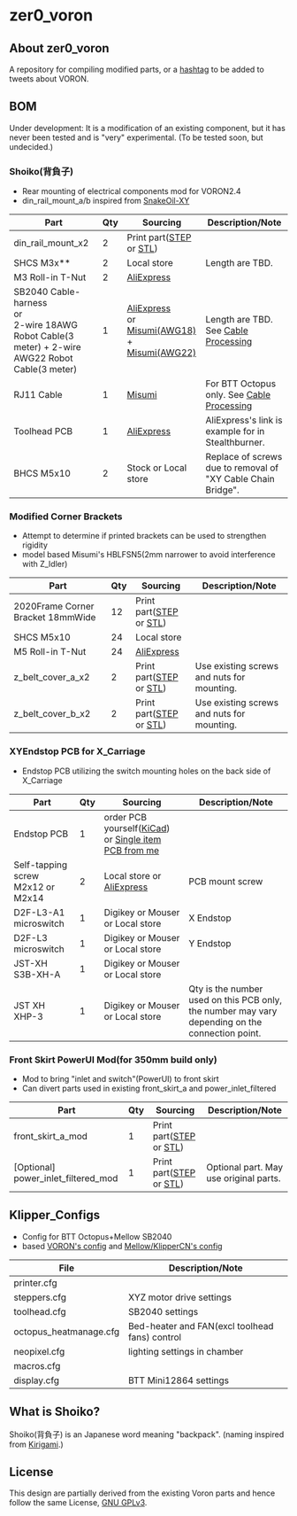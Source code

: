 # zer0_voron
## About zer0_voron
A repository for compiling modified parts, or a [hashtag](https://twitter.com/search?q=%23zer0_voron) to be added to tweets about VORON.

## BOM
Under development: It is a modification of an existing component, but it has never been tested and is "very" experimental. (To be tested soon, but undecided.)
### Shoiko(背負子)
 * Rear mounting of electrical components mod for VORON2.4
 * din_rail_mount_a/b inspired from [SnakeOil-XY](https://github.com/SnakeOilXY/SnakeOil-XY/blob/master/BETA2_Release/STLs/Panels/Back-panel/Bottom/4x_din-holder.stl)
 
| Part | Qty | Sourcing | Description/Note |
|---------|-------|----------------| ------------------ |
| din_rail_mount_x2 | 2 | Print part([STEP](./CAD/din_rail_mount_x2.step) or [STL](./STLs/din_rail_mount_x2.stl)) |  |
| SHCS M3x** | 2 | Local store | Length are TBD. |
| M3 Roll-in T-Nut | 2 | [AliExpress](https://www.aliexpress.com/item/32805163712.html) |  |
| SB2040 Cable-harness <br> or <br> 2-wire 18AWG Robot Cable(3 meter) + 2-wire AWG22 Robot Cable(3 meter) | 1 | [AliExpress](https://www.aliexpress.com/item/1005004819126687.html) <br> or <br> [Misumi(AWG18)](https://jp.misumi-ec.com/vona2/detail/222000262826/?HissuCode=%EF%BE%9B%EF%BE%8E%EF%BE%9E%EF%BE%84%EF%BD%AF%EF%BE%8C%EF%BE%9FDPC3+AWG18X2C-3) + <br> [Misumi(AWG22)](https://jp.misumi-ec.com/vona2/detail/222000262826/?HissuCode=%EF%BE%9B%EF%BE%8E%EF%BE%9E%EF%BE%84%EF%BD%AF%EF%BE%8C%EF%BE%9FDPC3+AWG22X2C-3)| Length are TBD. See [Cable Processing](./Docs/cable_processing.md) |
| RJ11 Cable | 1 | [Misumi](https://jp.misumi-ec.com/vona2/detail/110500076440/?HissuCode=CBLRJ050-666-S-07-SV) | For BTT Octopus only. See [Cable Processing](./Docs/cable_processing.md) |
| Toolhead PCB | 1 | [AliExpress](https://www.aliexpress.com/item/1005004675264551.html) | AliExpress's link is example for in Stealthburner. |
| BHCS M5x10 | 2 | Stock or Local store | Replace of screws due to removal of "XY Cable Chain Bridge". |

### Modified Corner Brackets
 * Attempt to determine if printed brackets can be used to strengthen rigidity
 * model based Misumi's HBLFSN5(2mm narrower to avoid interference with Z_Idler)

| Part | Qty | Sourcing | Description/Note |
|---------|-------|----------------| ------------------ |
| 2020Frame Corner Bracket 18mmWide | 12 | Print part([STEP](./CAD/2020_CornerBracket_18mm.step) or [STL](./STLs/2020_CornerBracket_18mm.stl)) ||
| SHCS M5x10 | 24 | Local store |  |
| M5 Roll-in T-Nut | 24 | [AliExpress](https://www.aliexpress.com/item/32805163712.html) |  |
| z_belt_cover_a_x2 | 2 | Print part([STEP](./CAD/z_belt_cover_a_x2.step) or [STL](./STLs/z_belt_cover_a_x2.stl)) | Use existing screws and nuts for mounting. |
| z_belt_cover_b_x2 | 2 | Print part([STEP](./CAD/z_belt_cover_b_x2.step) or [STL](./STLs/z_belt_cover_b_x2.stl)) | Use existing screws and nuts for mounting. |

### XYEndstop PCB for X_Carriage
 * Endstop PCB utilizing the switch mounting holes on the back side of X_Carriage 

| Part | Qty | Sourcing | Description/Note |
|---------|-------|----------------| ------------------ |
| Endstop PCB | 1 | order PCB yourself([KiCad](./)) or [Single item PCB from me](https://zer0ohm.booth.pm/) ||
| Self-tapping screw M2x12 or M2x14 | 2 | Local store or [AliExpress](https://www.aliexpress.com/item/1005002306042593.html) | PCB mount screw |
| D2F-L3-A1 microswitch | 1 | Digikey or Mouser or Local store | X Endstop |
| D2F-L3 microswitch | 1 | Digikey or Mouser or Local store | Y Endstop |
| JST-XH S3B-XH-A | 1 | Digikey or Mouser or Local store |  |
| JST XH XHP-3 | 1 | Digikey or Mouser or Local store | Qty is the number used on this PCB only, the number may vary depending on the connection point. |

### Front Skirt PowerUI Mod(for 350mm build only)
 * Mod to bring "inlet and switch"(PowerUI) to front skirt
 * Can divert parts used in existing front_skirt_a and power_inlet_filtered

| Part | Qty | Sourcing | Description/Note |
|---------|-------|----------------| ------------------ |
| front_skirt_a_mod | 1 | Print part([STEP](./CAD/front_skirt_a_mod.step) or [STL](./STLs/front_skirt_a_mod.stl)) ||
| [Optional] power_inlet_filtered_mod | 1 | Print part([STEP](./CAD/power_inlet_filtered_mod.step) or [STL](./STLs/power_inlet_filtered_mod.stl)) | Optional part. May use original parts. |

## Klipper_Configs
* Config for BTT Octopus+Mellow SB2040
* based [VORON's config](https://github.com/VoronDesign/Voron-2/blob/Voron2.4/firmware/klipper_configurations/Octopus/Voron2_Octopus_Config.cfg) and [Mellow/KlipperCN's config](https://mellow.klipper.cn/#/board/fly_sb2040/cfg)

| File | Description/Note |
|------|------------------|
| printer.cfg | |
| steppers.cfg | XYZ motor drive settings |
| toolhead.cfg | SB2040 settings |
| octopus_heatmanage.cfg | Bed-heater and FAN(excl toolhead fans) control |
| neopixel.cfg | lighting settings in chamber |
| macros.cfg | |
| display.cfg | BTT Mini12864 settings |

## What is Shoiko?
Shoiko(背負子)  is an Japanese word meaning "backpack". (naming inspired from [Kirigami](https://github.com/christophmuellerorg/voron_0_kirigami_bed).)

## License
This design are partially derived from the existing Voron parts and hence follow the same License, [GNU GPLv3](https://www.gnu.org/licenses/gpl-3.0.html).
